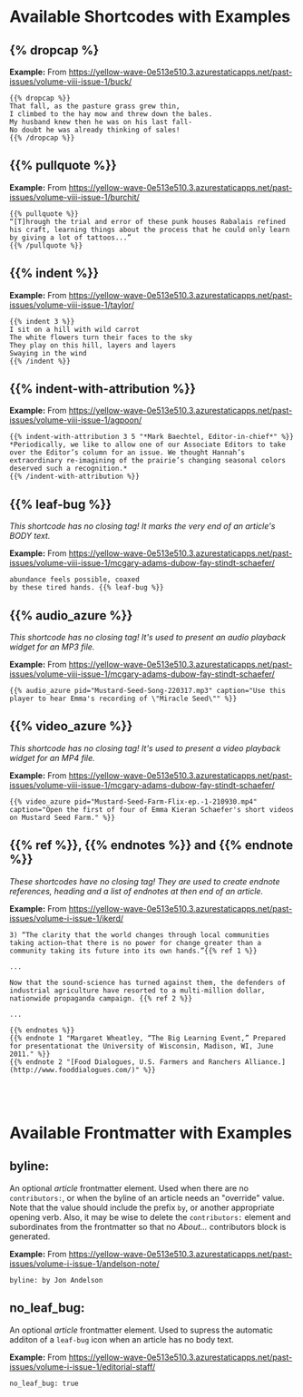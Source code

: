 # Available Shortcodes with Examples

## {% dropcap %}  

**Example:**  From https://yellow-wave-0e513e510.3.azurestaticapps.net/past-issues/volume-viii-issue-1/buck/  

```
{{% dropcap %}}  
That fall, as the pasture grass grew thin,  
I climbed to the hay mow and threw down the bales.  
My husband knew then he was on his last fall-  
No doubt he was already thinking of sales!   
{{% /dropcap %}}  
```

## {{% pullquote %}}  

**Example:**  From https://yellow-wave-0e513e510.3.azurestaticapps.net/past-issues/volume-viii-issue-1/burchit/  

```
{{% pullquote %}}
“[T]hrough the trial and error of these punk houses Rabalais refined his craft, learning things about the process that he could only learn by giving a lot of tattoos...” 
{{% /pullquote %}}
```

## {{% indent %}}

**Example:** From https://yellow-wave-0e513e510.3.azurestaticapps.net/past-issues/volume-viii-issue-1/taylor/

```
{{% indent 3 %}}  
I sit on a hill with wild carrot  
The white flowers turn their faces to the sky  
They play on this hill, layers and layers  
Swaying in the wind  
{{% /indent %}}  
```

## {{% indent-with-attribution %}}

**Example:** From https://yellow-wave-0e513e510.3.azurestaticapps.net/past-issues/volume-viii-issue-1/agpoon/  

```
{{% indent-with-attribution 3 5 "*Mark Baechtel, Editor-in-chief*" %}}  
*Periodically, we like to allow one of our Associate Editors to take over the Editor’s column for an issue. We thought Hannah’s extraordinary re-imagining of the prairie’s changing seasonal colors deserved such a recognition.*    
{{% /indent-with-attribution %}}  
```

## {{% leaf-bug %}}

_This shortcode has no closing tag!  It marks the very end of an article's BODY text._

**Example:** From https://yellow-wave-0e513e510.3.azurestaticapps.net/past-issues/volume-viii-issue-1/mcgary-adams-dubow-fay-stindt-schaefer/

```
abundance feels possible, coaxed 
by these tired hands. {{% leaf-bug %}}
```

## {{% audio_azure %}}

_This shortcode has no closing tag!  It's used to present an audio playback widget for an MP3 file._

**Example:** From https://yellow-wave-0e513e510.3.azurestaticapps.net/past-issues/volume-viii-issue-1/mcgary-adams-dubow-fay-stindt-schaefer/

```
{{% audio_azure pid="Mustard-Seed-Song-220317.mp3" caption="Use this player to hear Emma's recording of \"Miracle Seed\"" %}}
```

## {{% video_azure %}}

_This shortcode has no closing tag!  It's used to present a video playback widget for an MP4 file._  

**Example:** From https://yellow-wave-0e513e510.3.azurestaticapps.net/past-issues/volume-viii-issue-1/mcgary-adams-dubow-fay-stindt-schaefer/  

```
{{% video_azure pid="Mustard-Seed-Farm-Flix-ep.-1-210930.mp4" caption="Open the first of four of Emma Kieran Schaefer's short videos on Mustard Seed Farm." %}}  
```  

## {{% ref %}}, {{% endnotes %}} and {{% endnote %}}

_These shortcodes have no closing tag!  They are used to create endnote references, heading and a list of endnotes at then end of an article._  

**Example:** From https://yellow-wave-0e513e510.3.azurestaticapps.net/past-issues/volume-i-issue-1/ikerd/

```
3) “The clarity that the world changes through local communities taking action—that there is no power for change greater than a community taking its future into its own hands.”{{% ref 1 %}} 

...

Now that the sound-science has turned against them, the defenders of industrial agriculture have resorted to a multi-million dollar, nationwide propaganda campaign. {{% ref 2 %}}

...

{{% endnotes %}}
{{% endnote 1 "Margaret Wheatley, “The Big Learning Event,” Prepared for presentationat the University of Wisconsin, Madison, WI, June 2011." %}}
{{% endnote 2 "[Food Dialogues, U.S. Farmers and Ranchers Alliance.](http://www.fooddialogues.com/)" %}}
```  

&nbsp;  
&nbsp;  


# Available Frontmatter with Examples

## byline: 

An optional _article_ frontmatter element.  Used when there are no `contributors:`, or when the byline of an article needs an "override" value.  Note that the value should include the prefix `by`, or another appropriate opening verb.  Also, it may be wise to delete the `contributors:` element and subordinates from the frontmatter so that no _About..._ contributors block is generated.   

**Example:** From https://yellow-wave-0e513e510.3.azurestaticapps.net/past-issues/volume-i-issue-1/andelson-note/ 

```
byline: by Jon Andelson
```

## no_leaf_bug: 

An optional _article_ frontmatter element.  Used to supress the automatic additon of a `leaf-bug` icon when an article has no body text.  

**Example:** From https://yellow-wave-0e513e510.3.azurestaticapps.net/past-issues/volume-i-issue-1/editorial-staff/ 

```
no_leaf_bug: true
```
